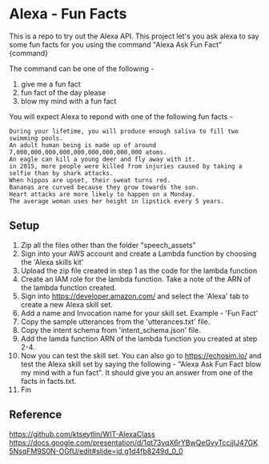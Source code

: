 # Alexa - Fun Facts

This is a repo to try out the Alexa API. This project let's you ask alexa to say some fun facts for you using the command
"Alexa Ask Fun Fact" {command}

The command can be one of the following - 

1. give me a fun fact
2. fun fact of the day please
3. blow my mind with a fun fact

You will expect Alexa to repond with one of the following fun facts - 

```
During your lifetime, you will produce enough saliva to fill two swimming pools.
An adult human being is made up of around 7,000,000,000,000,000,000,000,000,000 atoms.
An eagle can kill a young deer and fly away with it.
in 2015, more people were killed from injuries caused by taking a selfie than by shark attacks.
When hippos are upset, their sweat turns red.
Bananas are curved because they grow towards the sun.
Heart attacks are more likely to happen on a Monday.
The average woman uses her height in lipstick every 5 years.
```

## Setup

1. Zip all the files other than the folder "speech_assets"
2. Sign into your AWS account and create a Lambda function by choosing the 'Alexa skills kit'
3. Upload the zip file created in step 1 as the code for the lambda function
4. Create an IAM role for the lambda function. Take a note of the ARN of the lambda function created.
5. Sign into https://developer.amazon.com/ and select the 'Alexa' tab to create a new Alexa skill set.
6. Add a name and Invocation name for your skill set. Example - 'Fun Fact'
7. Copy the sample utterances from the 'utterances.txt' file.
8. Copy the intent schema from 'intent_schema.json' file.
9. Add the lamda function ARN of the lambda function you created at step 2-4.
10. Now you can test the skill set. You can also go to https://echosim.io/ and test the Alexa skill set by saying the following - "Alexa Ask Fun Fact blow my mind with a fun fact". It should give you an answer from one of the facts in facts.txt.
11. Fin

## Reference 

https://github.com/ktseytlin/WIT-AlexaClass
https://docs.google.com/presentation/d/1qt73vqX6rYBwQeGvyTccjjIJ47GK5NsqFM9S0N-OGfU/edit#slide=id.g1d4fb8249d_0_0

